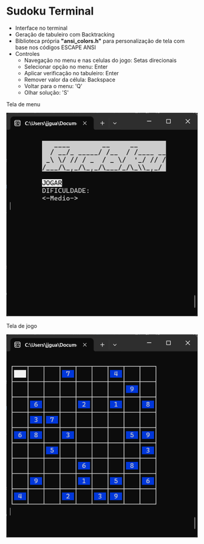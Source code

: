 <h1>Sudoku Terminal</h1>
<ul>
 <li>Interface no terminal</li>
 <li>Geração de tabuleiro com Backtracking</li>
 <li>Biblioteca própria <b>"ansi_colors.h"</b> para personalização de tela com base nos códigos ESCAPE ANSI</li>
 <li>
 Controles
  <ul>
     <li>Navegação no menu e nas celulas do jogo: Setas direcionais</li>
     <li>Selecionar opção no menu: Enter</li>
     <li>Aplicar verificação no tabuleiro: Enter</li>
     <li>Remover valor da célula: Backspace</li>
     <li>Voltar para o menu: 'Q'</li>
     <li>Olhar solução: 'S'</li>
  </ul>
 </li>
</ul>

<p>Tela de menu</p>
<img src="Prints\menu.png">
<p>Tela de jogo</p>
<img src="Prints\tela_de_jogo.png">